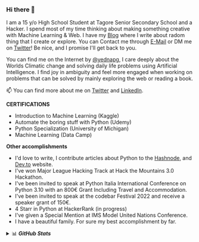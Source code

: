 ### Hi there 👋

I am a 15 y/o High School Student at Tagore Senior Secondary School and a Hacker. I spend most of my time thinking about making something creative with Machine Learning & Web. I have my [Blog](https://yednapg.github.io/blog) where I write about radom thing that I create or explore. You can Contact me through [E-Mail](mailto:yednapg@gmail.com) or DM me on [Twitter](https://twitter.com/yednapg)! Be nice, and I promise I'll get back to you.

You can find me on the Internet by [@yednapg](https://www.google.com/search?q=yednapg), I care deeply about the Worlds Climatic change and solving daily life problems using Artificial Intelligence. I find joy in ambiguity and feel more engaged when working on problems that can be solved by mainly exploring the web or reading a book.

📫 You can find more about me on [Twitter](https://twitter.com/yednapg) and [LinkedIn](https://linkedin.com/in/yednapg).

**CERTIFICATIONS**

- Introduction to Machine Learning (Kaggle)
- Automate the boring stuff with Python (Udemy)
- Python Specialization (University of Michigan)
- Machine Learning (Data Camp)

**Other accomplishments**
- I'd love to write, I contribute articles about Python to the [Hashnode](https://hashnode.com/), and [Dev.to](https://dev.to/) website.
- I've won Major League Hacking Track at Hack the Mountains 3.0 Hackathon.
- I've been invited to speak at Python Italia International Conference on Python 3.10 with an 800€ Grant Including Travel and Accommodation.
- I've been invited to speak at the codebar Festival 2022 and receive a speaker grant of 150€.
- 4 Starr in Python at HackerRank (in progress)
- I've given a Special Mention at IMS Model United Nations Conference.
- I have a beautiful family. For sure my best accomplishment by far.

<details>
  <summary>📊 <b><i>GitHub Stats</i></b></summary>
  <br>
    <p align="center">
    <img width=40.2% src="https://github-readme-stats.vercel.app/api/top-langs/?username=yednapg&layout=compact&hide=shell">
    <img width=48% src="https://github-readme-streak-stats.herokuapp.com?user=yednapg">
    </p>
</details>
